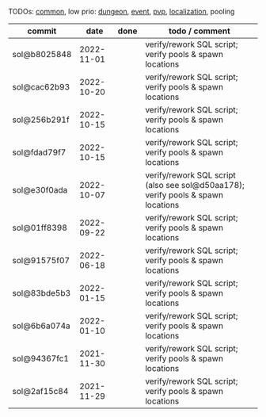 TODOs: [common](TODO.md), low prio: [dungeon](TODO_dungeon.md), [event](TODO_event.md), [pvp](TODO_pvp.md), [localization](TODO_localization.md), pooling

| commit       | date       | done | todo / comment |
|--------------|------------|------|----------------|
| sol@b8025848 | 2022-11-01 |      | verify/rework SQL script; verify pools & spawn locations |
| sol@cac62b93 | 2022-10-20 |      | verify/rework SQL script; verify pools & spawn locations |
| sol@256b291f | 2022-10-15 |      | verify/rework SQL script; verify pools & spawn locations |
| sol@fdad79f7 | 2022-10-15 |      | verify/rework SQL script; verify pools & spawn locations |
| sol@e30f0ada | 2022-10-07 |      | verify/rework SQL script (also see sol@d50aa178); verify pools & spawn locations |
| sol@01ff8398 | 2022-09-22 |      | verify/rework SQL script; verify pools & spawn locations |
| sol@91575f07 | 2022-06-18 |      | verify/rework SQL script; verify pools & spawn locations |
| sol@83bde5b3 | 2022-01-15 |      | verify/rework SQL script; verify pools & spawn locations |
| sol@6b6a074a | 2022-01-10 |      | verify/rework SQL script; verify pools & spawn locations |
| sol@94367fc1 | 2021-11-30 |      | verify/rework SQL script; verify pools & spawn locations |
| sol@2af15c84 | 2021-11-29 |      | verify/rework SQL script; verify pools & spawn locations |
